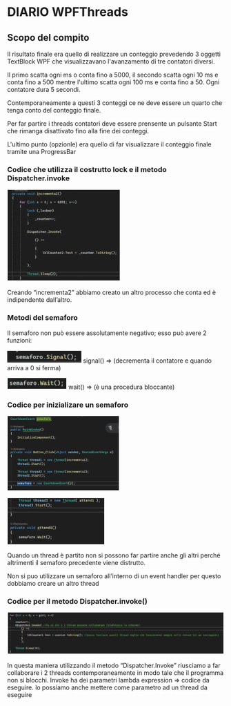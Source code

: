 # DIARIO WPFThreads

## Scopo del compito

Il risultato finale era quello di realizzare un conteggio prevedendo 3 oggetti TextBlock WPF che visualizzavano l'avanzamento di tre contatori diversi.

Il primo scatta ogni ms o conta fino a 5000, il secondo scatta ogni 10 ms e conta fino a 500 mentre l'ultimo scatta ogni 100 ms e conta fino a 50. Ogni contatore dura 5 secondi.

Contemporaneamente a questi 3 conteggi ce ne deve essere un quarto che tenga conto del conteggio finale.

Per far partire i threads contatori deve essere prensente un pulsante Start che rimanga disattivato fino alla fine dei conteggi.

L'ultimo punto (opzionle) era quello di far visualizzare il conteggio finale tramite una ProgressBar


### Codice che utilizza il costrutto lock e il metodo Dispatcher.invoke

![cattura](/images/Cattura1.PNG)

Creando “incrementa2” abbiamo creato un altro processo che conta ed è indipendente dall’altro.

### Metodi del semaforo

Il semaforo non può essere assolutamente negativo; esso può avere 2 funzioni: 


![cattura](/images/Cattura2.PNG)   signal() ⇒ (decrementa il contatore e quando arriva a 0 si ferma)

![cattura](/images/Cattura3.PNG)   wait() ⇒ (è una procedura bloccante)

### Codice per inizializare un semaforo

![cattura](/images/Cattura.PNG)

![cattura](/images/Cattura6.PNG)

Quando un thread è partito non si possono far partire anche gli altri perché altrimenti il semaforo precedente viene distrutto.

Non si puo utilizzare un semaforo all’interno di un event handler per questo dobbiamo creare un altro thread

### Codice per il metodo Dispatcher.invoke()

![cattura](/images/Cattura5.PNG)

In questa maniera utilizzando il metodo “Dispatcher.Invoke” riusciamo a far collaborare i 2 threads contemporaneamente in modo tale che il programma non si blocchi.
Invoke ha dei parametri lambda expression ⇒ codice da eseguire. lo possiamo anche mettere come parametro ad un thread da eseguire
